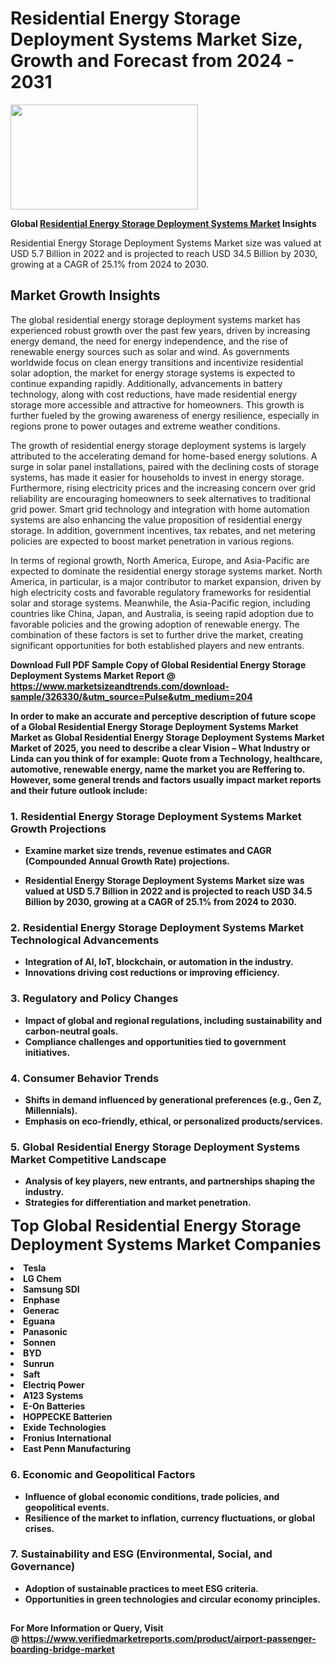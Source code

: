 <H1>Residential Energy Storage Deployment Systems Market Size, Growth and Forecast from 2024 - 2031</H1><img class="aligncenter size-medium wp-image-584254" src="https://thirdeyenews.in/wp-content/uploads/2024/09/Global-Market-Research-300x168.jpeg" alt="" width="300" height="168" /><p><strong>Global&nbsp;<a href="https://www.marketsizeandtrends.com/download-sample/326330/&amp;utm_source=Pulse&amp;utm_medium=204">Residential Energy Storage Deployment Systems Market</a> Insights</strong></p><p>Residential Energy Storage Deployment Systems Market size was valued at USD 5.7 Billion in 2022 and is projected to reach USD 34.5 Billion by 2030, growing at a CAGR of 25.1% from 2024 to 2030.</p><p><h2>Market Growth Insights</h2> <p>The global residential energy storage deployment systems market has experienced robust growth over the past few years, driven by increasing energy demand, the need for energy independence, and the rise of renewable energy sources such as solar and wind. As governments worldwide focus on clean energy transitions and incentivize residential solar adoption, the market for energy storage systems is expected to continue expanding rapidly. Additionally, advancements in battery technology, along with cost reductions, have made residential energy storage more accessible and attractive for homeowners. This growth is further fueled by the growing awareness of energy resilience, especially in regions prone to power outages and extreme weather conditions.</p> <p><strong></strong></p> <p>The growth of residential energy storage deployment systems is largely attributed to the accelerating demand for home-based energy solutions. A surge in solar panel installations, paired with the declining costs of storage systems, has made it easier for households to invest in energy storage. Furthermore, rising electricity prices and the increasing concern over grid reliability are encouraging homeowners to seek alternatives to traditional grid power. Smart grid technology and integration with home automation systems are also enhancing the value proposition of residential energy storage. In addition, government incentives, tax rebates, and net metering policies are expected to boost market penetration in various regions.</p> <p>In terms of regional growth, North America, Europe, and Asia-Pacific are expected to dominate the residential energy storage systems market. North America, in particular, is a major contributor to market expansion, driven by high electricity costs and favorable regulatory frameworks for residential solar and storage systems. Meanwhile, the Asia-Pacific region, including countries like China, Japan, and Australia, is seeing rapid adoption due to favorable policies and the growing adoption of renewable energy. The combination of these factors is set to further drive the market, creating significant opportunities for both established players and new entrants.</p> <p><strong></p><p><span class=""><strong>Download Full PDF Sample Copy of Global Residential Energy Storage Deployment Systems Market Report</strong> @ <a href="https://www.marketsizeandtrends.com/download-sample/326330/&amp;utm_source=Pulse&amp;utm_medium=204" target="_blank">https://www.marketsizeandtrends.com/download-sample/326330/&amp;utm_source=Pulse&amp;utm_medium=204</a></span></p><p>In order to make an accurate and perceptive description of future scope of a Global&nbsp;Residential Energy Storage Deployment Systems Market Market as Global&nbsp;Residential Energy Storage Deployment Systems Market Market of 2025, you need to describe a clear Vision &ndash; What Industry or Linda can you think of for example: Quote from a Technology, healthcare, automotive, renewable energy, name the market you are Reffering to. However, some general trends and factors usually impact market reports and their future outlook include:</p><h3>1.&nbsp;<strong>Residential Energy Storage Deployment Systems Market Growth Projections</strong></h3><ul><li>Examine market size trends, revenue estimates and CAGR (Compounded Annual Growth Rate) projections.</li><li><p>Residential Energy Storage Deployment Systems Market size was valued at USD 5.7 Billion in 2022 and is projected to reach USD 34.5 Billion by 2030, growing at a CAGR of 25.1% from 2024 to 2030.</p></li></ul><h3>2.&nbsp;<strong>Residential Energy Storage Deployment Systems Market Technological Advancements</strong></h3><ul><li>Integration of AI, IoT, blockchain, or automation in the industry.</li><li>Innovations driving cost reductions or improving efficiency.</li></ul><h3>3.&nbsp;<strong>Regulatory and Policy Changes</strong></h3><ul><li>Impact of global and regional regulations, including sustainability and carbon-neutral goals.</li><li>Compliance challenges and opportunities tied to government initiatives.</li></ul><h3>4.&nbsp;<strong>Consumer Behavior Trends</strong></h3><ul><li>Shifts in demand influenced by generational preferences (e.g., Gen Z, Millennials).</li><li>Emphasis on eco-friendly, ethical, or personalized products/services.</li></ul><h3>5.&nbsp;<strong>Global Residential Energy Storage Deployment Systems Market Competitive Landscape</strong></h3><ul><li>Analysis of key players, new entrants, and partnerships shaping the industry.</li><li>Strategies for differentiation and market penetration.</li></ul><p data-pm-slice="1 1 []"><span style="color: inherit; font-family: inherit; font-size: 25px;">Top Global Residential Energy Storage Deployment Systems Market Companies</span></p><div class="" data-test-id=""><p><li>Tesla</li><li> LG Chem</li><li> Samsung SDI</li><li> Enphase</li><li> Generac</li><li> Eguana</li><li> Panasonic</li><li> Sonnen</li><li> BYD</li><li> Sunrun</li><li> Saft</li><li> Electriq Power</li><li> A123 Systems</li><li> E-On Batteries</li><li> HOPPECKE Batterien</li><li> Exide Technologies</li><li> Fronius International</li><li> East Penn Manufacturing</li></p></div><h3>6.&nbsp;<strong>Economic and Geopolitical Factors</strong></h3><ul><li>Influence of global economic conditions, trade policies, and geopolitical events.</li><li>Resilience of the market to inflation, currency fluctuations, or global crises.</li></ul><h3>7.&nbsp;<strong>Sustainability and ESG (Environmental, Social, and Governance)</strong></h3><ul><li>Adoption of sustainable practices to meet ESG criteria.</li><li>Opportunities in green technologies and circular economy principles.</li></ul><h2><strong style="font-size: 14px;">For More Information or Query, Visit @&nbsp;</strong><a style="background-color: #ffffff; font-size: 14px;" href="https://www.marketsizeandtrends.com/report/residential-energy-storage-deployment-systems-market/" target="_blank">https://www.verifiedmarketreports.com/product/airport-passenger-boarding-bridge-market</a></h2>
